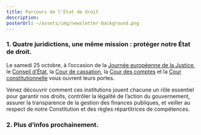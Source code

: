 ```yaml
---
title: Parcours de l'État de droit
description: 
posterUrl: ~/assets/img/newsletter-background.png
---
```


### 1. Quatre juridictions, une même mission : protéger notre État de droit. 

Le samedi 25 octobre, à l’occasion de la [Journée européenne de la Justice](https://europe-day.europa.eu/index_fr), le [Conseil d’État](https://www.raadvst-consetat.be/?page=index&lang=fr), la [Cour de cassation](https://www.cass.be/), la [Cour des comptes](https://www.ccrek.be/fr) et la [Cour constitutionnelle](https://www.const-court.be/fr/) vous ouvrent leurs portes.

Venez découvrir comment ces institutions jouent chacune un rôle essentiel pour garantir nos droits, contrôler la légalité de l’action du gouvernement, assurer la transparence de la gestion des finances publiques, et veiller au respect de notre Constitution et des règles répartitrices de compétences.

### 2. Plus d’infos prochainement.
